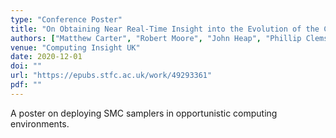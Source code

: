 ```yaml
---
type: "Conference Poster"
title: "On Obtaining Near Real-Time Insight into the Evolution of the COVID-19 Pandemic"
authors: ["Matthew Carter", "Robert Moore", "John Heap", "Phillip Clemson", "Simon Maskell"]
venue: "Computing Insight UK"
date: 2020-12-01
doi: ""
url: "https://epubs.stfc.ac.uk/work/49293361"
pdf: ""
---
```


A poster on deploying SMC samplers in opportunistic computing environments.
